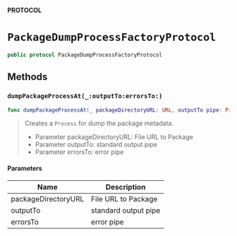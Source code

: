 **PROTOCOL**

# `PackageDumpProcessFactoryProtocol`

```swift
public protocol PackageDumpProcessFactoryProtocol
```

## Methods
### `dumpPackageProcessAt(_:outputTo:errorsTo:)`

```swift
func dumpPackageProcessAt(_ packageDirectoryURL: URL, outputTo pipe: Pipe, errorsTo errorPipe: Pipe) -> Process
```

> Creates a `Process` for dump the package metadata.
> - Parameter packageDirectoryURL: File URL to Package
> - Parameter outputTo: standard output pipe
> - Parameter errorsTo: error pipe

#### Parameters

| Name | Description |
| ---- | ----------- |
| packageDirectoryURL | File URL to Package |
| outputTo | standard output pipe |
| errorsTo | error pipe |